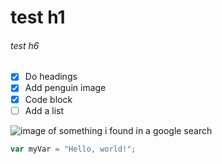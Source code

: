 # test h1

###### test h6

- [x] Do headings
- [x] Add penguin image
- [x] Code block
- [ ] Add a list

![image of something i found in a google search](https://www.cabq.gov/artsculture/biopark/news/10-cool-facts-about-penguins/@@images/1a36b305-412d-405e-a38b-0947ce6709ba.jpeg)

``` javascript
var myVar = "Hello, world!";
```

